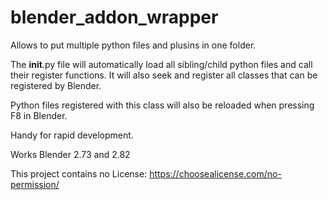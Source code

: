 # blender_addon_wrapper
Allows to put multiple python files and plusins in one folder. 

The __init__.py file will automatically load all sibling/child python files and call their register functions. It will also seek and register all classes that can be registered by Blender.

Python files registered with this class will also be reloaded when pressing F8 in Blender.

Handy for rapid development.

Works Blender 2.73 and 2.82

This project contains no License: https://choosealicense.com/no-permission/
